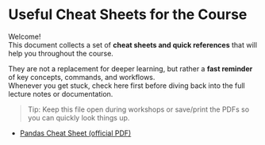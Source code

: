 # Useful Cheat Sheets for the Course

Welcome!  
This document collects a set of **cheat sheets and quick references** that will help you throughout the course.  

They are not a replacement for deeper learning, but rather a **fast reminder** of key concepts, commands, and workflows.  
Whenever you get stuck, check here first before diving back into the full lecture notes or documentation.  

> Tip: Keep this file open during workshops or save/print the PDFs so you can quickly look things up.

- [Pandas Cheat Sheet (official PDF)](https://pandas.pydata.org/Pandas_Cheat_Sheet.pdf)
